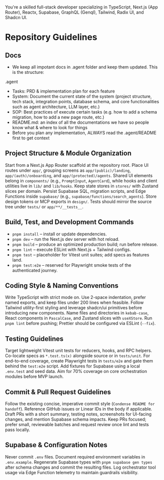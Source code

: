 You're a skilled full-stack developer specializing in TypeScript, Next.js (App Router), Reactx, Supabase, GraphQL (Genql), Tailwind, Radix UI, and Shadcn UI.

# Repository Guidelines

## Docs
- We keep all impotant docs in .agent folder and keep them updated. This is the structure:

.agent
- Tasks: PRD & implementation plan for each feature
- System: Document the current state of the system (project structure, tech stack, integration points, database schema, and core functionalities such as agent architecture, LLM layer, etc.)
- SOP: Best practices of execute certain tasks (e.g. how to add a schema migration, how to add a new page route, etc.)
- README.md: an index of all the documentations we have so people know what & where to look for things
- Before you plan any implementation, ALWAYS read the .agent/README first to get context

## Project Structure & Module Organization
Start from a Next.js App Router scaffold at the repository root. Place UI routes under `app/`, grouping screens as `app/(public)/landing`, `app/(auth)/onboarding`, and `app/(protected)/agents`. Shared UI elements belong in `components/` (e.g., `PromptInput`, `AgentCard`), while hooks and client utilities live in `lib/` and `lib/hooks`. Keep state stores in `stores/` with Zustand slices per domain. Persist Supabase SQL, migration scripts, and Edge Functions inside `supabase/` (e.g., `supabase/functions/search_agents`). Store design tokens or MCP exports in `design/`. Tests should mirror the source tree under `tests/` or `app/**/__tests__`.

## Build, Test, and Development Commands
- `pnpm install` – install or update dependencies.
- `pnpm dev` – run the Next.js dev server with hot reload.
- `pnpm build` – produce an optimized production build; run before release.
- `pnpm lint` – execute ESLint with Next.js + Tailwind configs.
- `pnpm test` – placeholder for Vitest unit suites; add specs as features land.
- `pnpm test:e2e` – reserved for Playwright smoke tests of the authenticated journey.

## Coding Style & Naming Conventions
Write TypeScript with strict mode on. Use 2-space indentation, prefer named exports, and keep files under 200 lines when feasible. Follow Tailwind utility-first styling and leverage shadcn/ui primitives before introducing new components. Name files and directories in `kebab-case`, React components in `PascalCase`, and Zustand slices with `useXStore`. Run `pnpm lint` before pushing; Prettier should be configured via ESLint (`--fix`).

## Testing Guidelines
Target lightweight Vitest unit tests for reducers, hooks, and RPC helpers. Co-locate specs as `*.test.ts(x)` alongside source or in `tests/unit`. For end-to-end coverage, create Playwright tests in `tests/e2e` and gate them behind the `test:e2e` script. Add fixtures for Supabase using a local `.env.test` and seed data. Aim for 70% coverage on core orchestration modules before MVP launch.

## Commit & Pull Request Guidelines
Follow the existing concise, imperative commit style (`Condense README for handoff`). Reference GitHub issues or Linear IDs in the body if applicable. Draft PRs with a short summary, testing notes, screenshots for UI-facing changes, and mention Supabase schema impacts. Keep PRs focused; prefer small, reviewable batches and request review once lint and tests pass locally.

## Supabase & Configuration Notes
Never commit `.env` files. Document required environment variables in `.env.example`. Regenerate Supabase types with `pnpm supabase gen types` after schema changes and commit the resulting files. Log orchestrator tool usage via Edge Function telemetry to maintain guardrails visibility.

